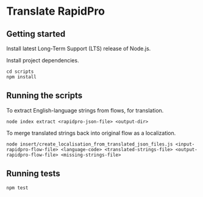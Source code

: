 # Translate RapidPro

## Getting started

Install latest Long-Term Support (LTS) release of Node.js.

Install project dependencies.
```
cd scripts
npm install
```

## Running the scripts

To extract English-language strings from flows, for translation.
```
node index extract <rapidpro-json-file> <output-dir>
```

To merge translated strings back into original flow as a localization.
```
node insert/create_localisation_from_translated_json_files.js <input-rapidpro-flow-file> <language-code> <translated-strings-file> <output-rapidpro-flow-file> <missing-strings-file>
```

## Running tests

```
npm test
```
